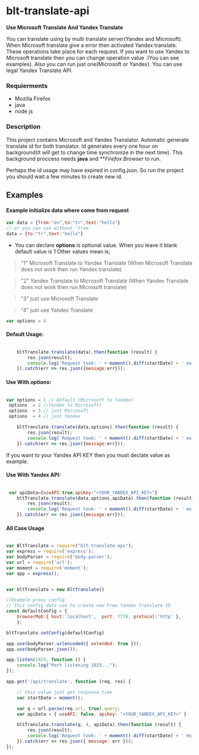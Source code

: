 # blt-translate-api

**Use Microsoft Translate And Yandex Translate**

You can translate using by multi translate server(Yandex and Microsoft). 
When Microsoft translate give a error then activated Yandex translate. These operations take place for each request.
If you want to use Yandex to Microsoft translate then you can change operation value .(You can see examples). 
Also you can run just one(Microsoft or Yandex).
You can use legal Yandex Translate API.

### Requierments
- Mozilla Firefox
- java
- node js


### Description
This project contains Microsoft and Yandex Translator. Automatic generate translate id for both translator.
Id generates every one hour on background(It will get to change  time synchronize in the next time). 
This background proccess needs **java** and ***Firefox Browser* to run. 

Perhaps the id usage may have expired in config.json. So run the project you should wait a few minutes to create new id.

## Examples

#### Example initialize data where come from request

``` javascript
var data = {from:"en",to:"tr",text:"hello"}
// or you can use without 'from'
data = {to:"tr",text:"hello"}

 ```

- You can declare **options** is optional value. When you leave it blank default value is 1
Other values mean is;

> "1" Microsoft Translate  to Yandex Translate (When Microsoft Translate does not work then run Yandex translate)

> "2" Yandex Translate to Microsoft Translate  (When Yandex Translate does not work then run Microsoft translate)

> "3" just use Microsoft Translate

> "4" just use Yandex Translate

``` javascript
var options = 4

```

#### Default Usage:

``` javascript

    bltTranslate.translate(data).then(function (result) {
        res.json(result);
        console.log('Request took: ' + moment().diff(startDate) + ' ms.');
    }).catch(err => res.json({message:err}));

```

#### Use With *options*:

``` javascript

var options = 1 // Default (Microsoft to Yandex)
 options  = 2 //Yandex to Microsoft)
 options  = 3 // just Microsoft
 options  = 4 // just Yandex

    bltTranslate.translate(data,options).then(function (result) {
        res.json(result);
        console.log('Request took: ' + moment().diff(startDate) + ' ms.');
    }).catch(err => res.json({message:err}));

```


If you want to your Yandex API KEY  then you must declate value as example. 

#### Use With Yandex API:

``` javascript

 var apiData={useAPI:true,apiKey:"<YOUR_YANDEX_API_KEY>"}
    bltTranslate.translate(data,options,apiData).then(function (result) {
        res.json(result);
        console.log('Request took: ' + moment().diff(startDate) + ' ms.');
    }).catch(err => res.json({message:err}));

```


#### All Case Usage
``` javascript

var BltTranslate = require("blt-translate-api");
var express = require('express');
var bodyParser = require('body-parser');
var url = require('url');
var moment = require('moment');
var app = express();


var bltTranslate = new BltTranslate()

//Example proxy config 
// this config data use to create new Free Yandex Translate ID 
const defaultConfig = {
    browserMob:{ host:'localhost',  port: 7778, protocol:'http' },
    };

bltTranslate.setConfig(defaultConfig)

app.use(bodyParser.urlencoded({ extended: true }));
app.use(bodyParser.json());

app.listen(1923, function () {
    console.log("Port listening 1923...");
});

app.get('/api/translate', function (req, res) {

    // this value just get response time 
    var startDate = moment();

    var q = url.parse(req.url, true).query;
    var apiData = { useAPI: false, apiKey: "<YOUR_YANDEX_API_KEY>" }

    bltTranslate.translate(q, 4, apiData).then(function (result) {
        res.json(result);
        console.log('Request took: ' + moment().diff(startDate) + ' ms.');
    }).catch(err => res.json({ message: err }));
});

```
